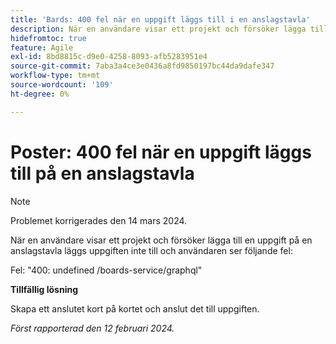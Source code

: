 ```yaml
---
title: 'Bards: 400 fel när en uppgift läggs till i en anslagstavla'
description: När en användare visar ett projekt och försöker lägga till en uppgift på en anslagstavla, läggs uppgiften inte till och användaren ser ett fel. Det finns en lösning.
hidefromtoc: true
feature: Agile
exl-id: 8bd8815c-d9e0-4258-8093-afb5283951e4
source-git-commit: 7aba3a4ce3e0436a8fd9850197bc44da9dafe347
workflow-type: tm+mt
source-wordcount: '109'
ht-degree: 0%

---
```


# Poster: 400 fel när en uppgift läggs till på en anslagstavla

>[!NOTE]
>
>Problemet korrigerades den 14 mars 2024.

När en användare visar ett projekt och försöker lägga till en uppgift på en anslagstavla läggs uppgiften inte till och användaren ser följande fel:

Fel: &quot;400: undefined /boards-service/graphql&quot;

**Tillfällig lösning**

Skapa ett anslutet kort på kortet och anslut det till uppgiften.

_Först rapporterad den 12 februari 2024._
